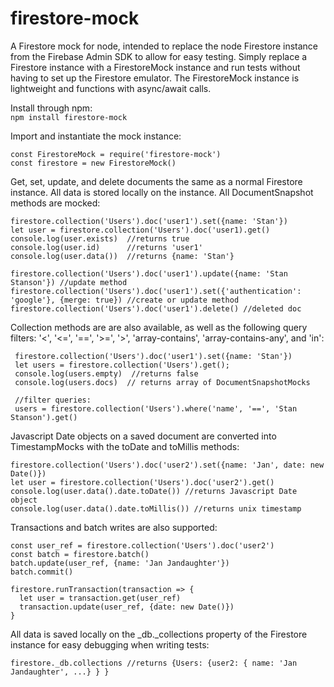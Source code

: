 # firestore-mock

A Firestore mock for node, intended to replace the node Firestore instance from the Firebase Admin SDK to allow for easy testing. Simply replace a Firestore instance with a FirestoreMock instance and run tests without having to set up the Firestore emulator. The FirestoreMock instance is lightweight and functions with async/await calls.

Install through npm: \
`npm install firestore-mock`

Import and instantiate the mock instance:

```
const FirestoreMock = require('firestore-mock')
const firestore = new FirestoreMock()
```

Get, set, update, and delete documents the same as a normal Firestore instance. All data is stored locally on the instance. All DocumentSnapshot methods are mocked:

```
firestore.collection('Users').doc('user1').set({name: 'Stan'})
let user = firestore.collection('Users').doc('user1).get()
console.log(user.exists)  //returns true
console.log(user.id)      //returns 'user1'
console.log(user.data())  //returns {name: 'Stan'}

firestore.collection('Users').doc('user1').update({name: 'Stan Stanson'}) //update method
firestore.collection('Users').doc('user1').set({'authentication': 'google'}, {merge: true}) //create or update method
firestore.collection('Users').doc('user1').delete() //deleted doc
```

Collection methods are are also available, as well as the following query filters: '<', '<=', '==', '>=', '>', 'array-contains', 'array-contains-any', and 'in':

```
 firestore.collection('Users').doc('user1').set({name: 'Stan'})
 let users = firestore.collection('Users').get();
 console.log(users.empty)  //returns false
 console.log(users.docs)  // returns array of DocumentSnapshotMocks

 //filter queries:
 users = firestore.collection('Users').where('name', '==', 'Stan Stanson').get()
```

Javascript Date objects on a saved document are converted into TimestampMocks with the toDate and toMillis methods:

```
firestore.collection('Users').doc('user2').set({name: 'Jan', date: new Date()})
let user = firestore.collection('Users').doc('user2').get()
console.log(user.data().date.toDate()) //returns Javascript Date object
console.log(user.data().date.toMillis()) //returns unix timestamp
```

Transactions and batch writes are also supported:

```
const user_ref = firestore.collection('Users').doc('user2')
const batch = firestore.batch()
batch.update(user_ref, {name: 'Jan Jandaughter'})
batch.commit()

firestore.runTransaction(transaction => {
  let user = transaction.get(user_ref)
  transaction.update(user_ref, {date: new Date()})
}
```

All data is saved locally on the \_db.\_collections property of the Firestore instance for easy debugging when writing tests:

```
firestore._db.collections //returns {Users: {user2: { name: 'Jan Jandaughter', ...} } }
```
